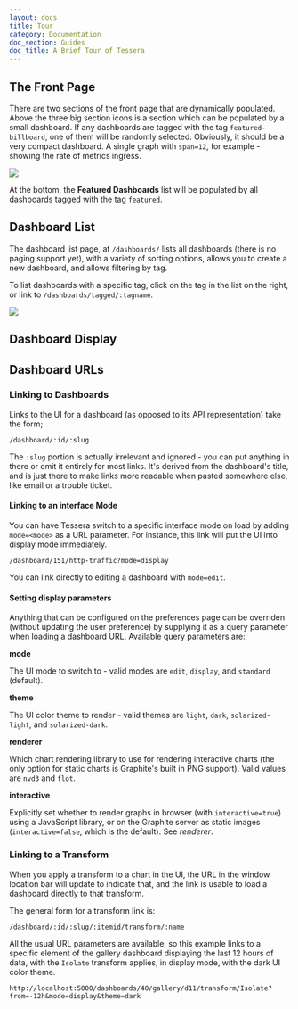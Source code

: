 ```yaml
---
layout: docs
title: Tour
category: Documentation
doc_section: Guides
doc_title: A Brief Tour of Tessera
---
```


## The Front Page

There are two sections of the front page that are dynamically populated. Above the three big section icons is a section which can be populated by a small dashboard. If any dashboards are tagged with the tag `featured-billboard`, one of them will be randomly selected. Obviously, it should be a very compact dashboard. A single graph with `span=12`, for example - showing the rate of metrics ingress.

![](front-page-small.png)

At the bottom, the **Featured Dashboards** list will be populated by all dashboards tagged with the tag `featured`.

## Dashboard List

The dashboard list page, at `/dashboards/` lists all dashboards (there is no paging support yet), with a variety of sorting options, allows you to create a new dashboard, and allows filtering by tag.

To list dashboards with a specific tag, click on the tag in the list on the right, or link to `/dashboards/tagged/:tagname`.

![](dashboard-list-small.png)

## Dashboard Display


## Dashboard URLs

### Linking to Dashboards

Links to the UI for a dashboard (as opposed to its API representation) take the form;

```
/dashboard/:id/:slug
```

The `:slug` portion is actually irrelevant and ignored - you can put anything in there or omit it entirely for most links. It's derived from the dashboard's title, and is just there to make links more readable when pasted somewhere else, like email or a trouble ticket.

#### Linking to an interface Mode

You can have Tessera switch to a specific interface mode on load by adding `mode=<mode>` as a URL parameter. For instance, this link will put the UI into display mode immediately.

```
/dashboard/151/http-traffic?mode=display
```

You can link directly to editing a dashboard with `mode=edit`.

#### Setting display parameters

Anything that can be configured on the preferences page can be overriden (without updating the user preference) by supplying it as a query parameter when loading a dashboard URL. Available query parameters are:

**mode**

The UI mode to switch to - valid modes are `edit`, `display`, and `standard` (default).

**theme**

The UI color theme to render - valid themes are `light`, `dark`, `solarized-light`, and `solarized-dark`.

**renderer**

Which chart rendering library to use for rendering interactive charts (the only option for static charts is Graphite's built in PNG support). Valid values are `nvd3` and `flot`.

**interactive**

Explicitly set whether to render graphs in browser (with `interactive=true`) using a JavaScript library, or on the Graphite server as static images (`interactive=false`, which is the default). See *renderer*.

### Linking to a Transform

When you apply a transform to a chart in the UI, the URL in the window location bar will update to indicate that, and the link is usable to load a dashboard directly to that transform.

The general form for a transform link is:

```
/dashboard/:id/:slug/:itemid/transform/:name
```

All the usual URL parameters are available, so this example links to a specific element of the gallery dashboard displaying the last 12 hours of data, with the `Isolate` transform applies, in display mode, with the dark UI color theme.

```
http://localhost:5000/dashboards/40/gallery/d11/transform/Isolate?from=-12h&mode=display&theme=dark
```
